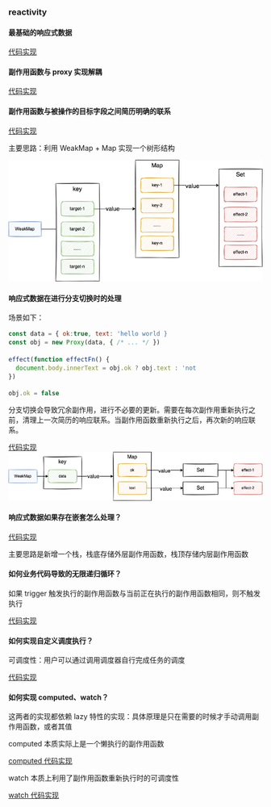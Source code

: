 ### reactivity

#### 最基础的响应式数据

[代码实现](https://github.com/Ge-yuan-jun/minimal-vue/commit/ffdd07d2c223f1d8ab31fda7b045764a89973f1d)

#### 副作用函数与 proxy 实现解耦

[代码实现](https://github.com/Ge-yuan-jun/minimal-vue/blob/543172d95762aeeb8432dcbb3bea9a143a41bc73/reactivity/index.ts)

#### 副作用函数与被操作的目标字段之间简历明确的联系

[代码实现](https://github.com/Ge-yuan-jun/minimal-vue/blob/d79236c3fa16bfb1e58cf135d32cd341cf9e3bc0/reactivity/index.ts)

主要思路：利用 WeakMap + Map 实现一个树形结构

![主要思路](./img/weakmap%2Bmap.png)

#### 响应式数据在进行分支切换时的处理

场景如下：

```javascript
const data = { ok:true, text: 'hello world }
const obj = new Proxy(data, { /* ... */ })

effect(function effectFn() {
  document.body.innerText = obj.ok ? obj.text : 'not
})

obj.ok = false
```

分支切换会导致冗余副作用，进行不必要的更新。需要在每次副作用重新执行之前，清理上一次简历的响应联系。当副作用函数重新执行之后，再次新的响应联系。

[代码实现](https://github.com/Ge-yuan-jun/minimal-vue/blob/18bfa8a01bb1f26234c3c02669def663a7f56952/reactivity/index.js)
![主要思路](./img/switch-proxy.png)

#### 响应式数据如果存在嵌套怎么处理？

[代码实现](https://github.com/Ge-yuan-jun/minimal-vue/blob/d4e25a51f0d6336e0cfe50dc2415ef27b452c0d5/reactivity/index.js)

主要思路是新增一个栈，栈底存储外层副作用函数，栈顶存储内层副作用函数

#### 如何业务代码导致的无限递归循环？

如果 trigger 触发执行的副作用函数与当前正在执行的副作用函数相同，则不触发执行

[代码实现](https://github.com/Ge-yuan-jun/minimal-vue/blob/0cb5eab316a1014ba65eb487d89cc1fafc6523c2/reactivity/index.js)

#### 如何实现自定义调度执行？

可调度性：用户可以通过调用调度器自行完成任务的调度

[代码实现](https://github.com/Ge-yuan-jun/minimal-vue/blob/66ad73111b3ff2ab77e508a2c3f59b9f6ab46630/reactivity/index.js)

#### 如何实现 computed、watch？

这两者的实现都依赖 lazy 特性的实现：具体原理是只在需要的时候才手动调用副作用函数，或者其值

computed 本质实际上是一个懒执行的副作用函数

[computed 代码实现](https://github.com/Ge-yuan-jun/minimal-vue/blob/2868cfe3181c4cdd73bc5715532877adef58e9fe/reactivity/index.js)

watch 本质上利用了副作用函数重新执行时的可调度性

[watch 代码实现](https://github.com/Ge-yuan-jun/minimal-vue/blob/4d19fc6f4f39abeb7702cc89554bc91c1027a7bc/reactivity/index.js)